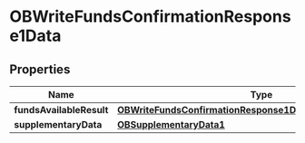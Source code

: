 # OBWriteFundsConfirmationResponse1Data

## Properties
Name | Type | Description | Notes
------------ | ------------- | ------------- | -------------
**fundsAvailableResult** | [**OBWriteFundsConfirmationResponse1DataFundsAvailableResult**](OBWriteFundsConfirmationResponse1DataFundsAvailableResult.md) |  |  [optional]
**supplementaryData** | [**OBSupplementaryData1**](OBSupplementaryData1.md) |  |  [optional]
